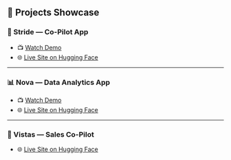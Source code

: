 ## 🚀 Projects Showcase

### 🎯 Stride — Co-Pilot App
- 📺 [Watch Demo](https://youtu.be/IJsQaPAovoo)
- 🌐 [Live Site on Hugging Face](https://huggingface.co/spaces/Arnavbhatia/Stride)

---

### 📊 Nova — Data Analytics App
- 📺 [Watch Demo](https://youtu.be/oA1BJZjfCa4)
- 🌐 [Live Site on Hugging Face](https://huggingface.co/spaces/Arnavbhatia/Prims)

---

### 🧠 Vistas — Sales Co-Pilot
- 🌐 [Live Site on Hugging Face](https://huggingface.co/spaces/mokorox/Lead_Analyzer_Vista)
